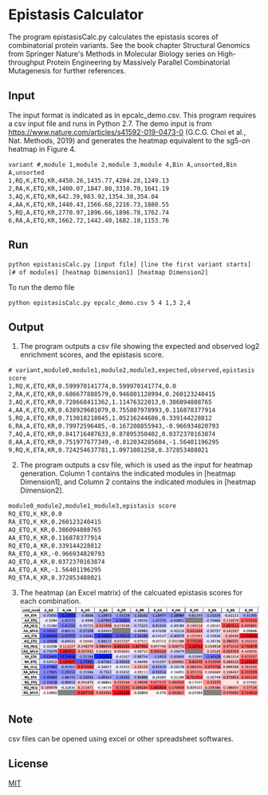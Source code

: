 # Epistasis Calculator

The program epistasisCalc.py calculates the epistasis scores of combinatorial protein variants. See the book chapter  Structural Genomics from Springer Nature's Methods in Molecular Biology series on High-throughput Protein Engineering by Massively Parallel Combinatorial Mutagenesis for further references.

## Input
The input format is indicated as in epcalc_demo.csv. This program requires a csv input file and runs in Python 2.7.
The demo input is from https://www.nature.com/articles/s41592-019-0473-0 (G.C.G. Choi et al., Nat. Methods, 2019) and generates the heatmap equivalent to the sg5-on heatmap in Figure 4.
```
variant #,module 1,module 2,module 3,module 4,Bin A,unsorted,Bin A,unsorted
1,RQ,K,ETQ,KR,4450.26,1435.77,4284.28,1249.13
2,RA,K,ETQ,KR,1400.07,1847.80,3310.70,1641.19
3,AQ,K,ETQ,KR,642.39,983.92,1354.38,354.04
4,AA,K,ETQ,KR,1440.43,1566.68,2216.73,1880.55
5,RQ,A,ETQ,KR,2770.97,1896.66,1896.78,1762.74
6,RA,A,ETQ,KR,1662.72,1442.40,1682.18,1153.76
```

## Run
```
python epistasisCalc.py [input file] [line the first variant starts] [# of modules] [heatmap Dimension1] [heatmap Dimension2]
```
To run the demo file
```
python epistasisCalc.py epcalc_demo.csv 5 4 1,3 2,4
```

## Output
1. The program outputs a csv file showing the expected and observed log2 enrichment scores, and the epistasis score.
```
# variant,module0,module1,module2,module3,expected,observed,epistasis score
1,RQ,K,ETQ,KR,0.599970141774,0.599970141774,0.0
2,RA,K,ETQ,KR,0.686677888579,0.946801128994,0.260123240415
3,AQ,K,ETQ,KR,0.728668411362,1.11476322013,0.386094808765
4,AA,K,ETQ,KR,0.638929601079,0.755807978993,0.116878377914
5,RQ,A,ETQ,KR,0.713018218045,1.05216244686,0.339144228812
6,RA,A,ETQ,KR,0.79972596485,-0.167208855943,-0.966934820793
7,AQ,A,ETQ,KR,0.841716487633,0.87895350402,0.0372370163874
8,AA,A,ETQ,KR,0.751977677349,-0.812034285604,-1.56401196295
9,RQ,K,ETA,KR,0.724254637781,1.0971081258,0.372853488021
```
2. The program outputs a csv file, which is used as the input for heatmap generation. Column 1 contains the indicated modules in [heatmap Dimension1], and Column 2 contains the indicated modules in [heatmap Dimension2].
```
module0_module2,module1_module3,epistasis score
RQ_ETQ,K_KR,0.0
RA_ETQ,K_KR,0.260123240415
AQ_ETQ,K_KR,0.386094808765
AA_ETQ,K_KR,0.116878377914
RQ_ETQ,A_KR,0.339144228812
RA_ETQ,A_KR,-0.966934820793
AQ_ETQ,A_KR,0.0372370163874
AA_ETQ,A_KR,-1.56401196295
RQ_ETA,K_KR,0.372853488021
```
3. The heatmap (an Excel matrix) of the calcuated epistasis scores for each combination.
![Image](epcalc_demo_heatmap.png)

## Note
csv files can be opened using excel or other spreadsheet softwares.

## License
[MIT](https://choosealicense.com/licenses/mit/)
